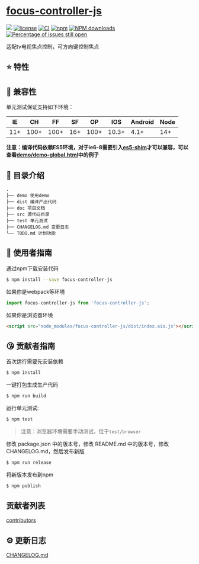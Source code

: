 # [focus-controller-js](https://github.com/Ls-Bin/focus-controller-js)
[![](https://img.shields.io/badge/Powered%20by-jslib%20base-brightgreen.svg)](https://github.com/yanhaijing/jslib-base)
[![license](https://img.shields.io/badge/license-MIT-blue.svg)](https://github.com/Ls-Bin/focus-controller-js/blob/master/LICENSE)
[![CI](https://github.com/Ls-Bin/focus-controller-js/actions/workflows/ci.yml/badge.svg?branch=master)](https://github.com/Ls-Bin/focus-controller-js/actions/workflows/ci.yml)
[![npm](https://img.shields.io/badge/npm-0.1.0-orange.svg)](https://www.npmjs.com/package/focus-controller-js)
[![NPM downloads](http://img.shields.io/npm/dm/focus-controller-js.svg?style=flat-square)](http://www.npmtrends.com/focus-controller-js)
[![Percentage of issues still open](http://isitmaintained.com/badge/open/Ls-Bin/focus-controller-js.svg)](http://isitmaintained.com/project/Ls-Bin/focus-controller-js "Percentage of issues still open")

适配tv电视焦点控制，可方向键控制焦点

## :star: 特性

## :pill: 兼容性
单元测试保证支持如下环境：

| IE   | CH   | FF   | SF   | OP   | IOS  | Android   | Node  |
| ---- | ---- | ---- | ---- | ---- | ---- | ---- | ----- |
| 11+   | 100+ | 100+  | 16+   | 100+  | 10.3+   | 4.1+   | 14+ |

**注意：编译代码依赖ES5环境，对于ie6-8需要引入[es5-shim](http://github.com/es-shims/es5-shim/)才可以兼容，可以查看[demo/demo-global.html](./demo/demo-global.html)中的例子**

## :open_file_folder: 目录介绍

```
.
├── demo 使用demo
├── dist 编译产出代码
├── doc 项目文档
├── src 源代码目录
├── test 单元测试
├── CHANGELOG.md 变更日志
└── TODO.md 计划功能
```

## :rocket: 使用者指南

通过npm下载安装代码

```bash
$ npm install --save focus-controller-js
```


如果你是webpack等环境

```js
import focus-controller-js from 'focus-controller-js';
```

如果你是浏览器环境

```html
<script src="node_modules/focus-controller-js/dist/index.aio.js"></script>
```


## :kissing_heart: 贡献者指南
首次运行需要先安装依赖

```bash
$ npm install
```

一键打包生成生产代码

```bash
$ npm run build
```

运行单元测试:

```bash
$ npm test
```

> 注意：浏览器环境需要手动测试，位于`test/browser`

修改 package.json 中的版本号，修改 README.md 中的版本号，修改 CHANGELOG.md，然后发布新版

```bash
$ npm run release
```

将新版本发布到npm

```bash
$ npm publish
```

## 贡献者列表

[contributors](https://github.com/Ls-Bin/focus-controller-js/graphs/contributors)

## :gear: 更新日志
[CHANGELOG.md](./CHANGELOG.md)
